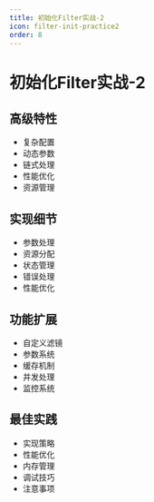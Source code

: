 ```yaml
---
title: 初始化Filter实战-2
icon: filter-init-practice2
order: 8
---
```


# 初始化Filter实战-2

## 高级特性
- 复杂配置
- 动态参数
- 链式处理
- 性能优化
- 资源管理

## 实现细节
- 参数处理
- 资源分配
- 状态管理
- 错误处理
- 性能优化

## 功能扩展
- 自定义滤镜
- 参数系统
- 缓存机制
- 并发处理
- 监控系统

## 最佳实践
- 实现策略
- 性能优化
- 内存管理
- 调试技巧
- 注意事项
